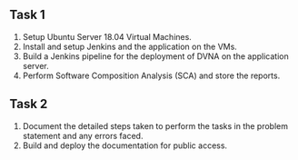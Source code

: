 ## Task 1

1. Setup Ubuntu Server 18.04 Virtual Machines.
2. Install and setup Jenkins and the application on the VMs.
3. Build a Jenkins pipeline for the deployment of DVNA on the application server.
4. Perform Software Composition Analysis (SCA) and store the reports.

## Task 2

1. Document the detailed steps taken to perform the tasks in the problem statement and any errors faced.
2. Build and deploy the documentation for public access.

